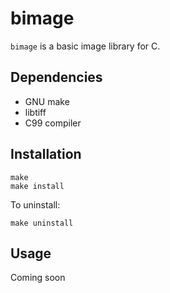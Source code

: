 bimage
======

`bimage` is a basic image library for C.

## Dependencies

* GNU make
* libtiff
* C99 compiler

## Installation

    make
    make install

To uninstall:

    make uninstall

## Usage

Coming soon


